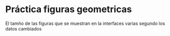 # Práctica figuras geometricas
El tamño de las figuras que se muestran en la interfaces varias segundo los datos cambiados
